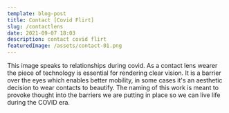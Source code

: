 ```yaml
---
template: blog-post
title: Contact [Covid Flirt]
slug: /contactlens
date: 2021-09-07 18:03
description: contact covid flirt
featuredImage: /assets/contact-01.png
---
```

This image speaks to relationships during covid. As a contact lens wearer the piece of technology is essential for rendering clear vision. It is a barrier over the eyes which enables better mobility, in some cases it's an aesthetic decision to wear contacts to beautify. The naming of this work is meant to provoke thought into the barriers we are putting in place so we can live life during the COVID era.